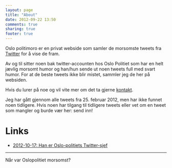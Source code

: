 ```yaml
---
layout: page
title: "About"
date: 2012-09-22 13:50
comments: true
sharing: true
footer: true
---
```

Oslo politimoro er en privat webside som samler de morsomste tweets fra [Twitter](https://twitter.com/oslopolitiops) for å vise de fram.

Av og til sitter noen bak twitter-accounten hos Oslo Politiet som har en helt jævlig morsomt humor og han/hun sende ut noen tweets full med svart humor.   For at de beste tweets ikke blir mistet, sammler jeg de her på websiden. 

Hvis du lurer på noe og vil vite mer om det ta gjerne [kontakt](mailto://kontakt@oslopolitimoro.no).

Jeg har gått gjennom alle tweets fra 25. februar 2012, men har ikke funnet noen tidligere. Hvis noen har tilgang til tidligere tweets eller vet om en tweet som mangler og burde vær her: send inn!


# Links
* [2012-10-17: Han er Oslo-politiets Twitter-sjef](http://www.vg.no/teknologi/artikkel.php?artid=10047021)

----
<!-- Statistical data-->
Når var Oslopolitiet morsomst?

<script type="text/javascript" src="/javascripts/Chart.js"></script>
<meta name = "viewport" content = "initial-scale = 1, user-scalable = no">
<canvas id="canvas1" height="450" width="1024"></canvas>
<canvas id="canvas2" height="450" width="1024"></canvas>
<script type="text/javascript">
    var lineChartData2012 = {
            labels : ["Januar","Februar","Mars","April","Mai","Juni","Juli","August","September","Oktober","November","Desember"],
            datasets : [
                    {
                            fillColor : "rgba(151,187,205,0.5)",
                            strokeColor : "rgba(151,187,205,1)",
                            pointColor : "rgba(151,187,205,1)",
                            pointStrokeColor : "#fff",
                            data : [0,0,7,5,17,3,18,17,9,14,14,7],
                            
                            scaleOverride : true,    
                            scaleSteps : "50",
                            scaleStepWidth : "1",
                            scaleStartValue : "0",
                    },
            ]
    }
    var lineChartData2013 = {
            labels : ["Januar","Februar","Mars","April","Mai","Juni","Juli","August","September","Oktober","November","Desember"],
            datasets : [
                    {
                            fillColor : "rgba(151,187,205,0.5)",
                            strokeColor : "rgba(151,187,205,1)",
                            pointColor : "rgba(151,187,205,1)",
                            pointStrokeColor : "#fff",
                            data : [11,16,10,18,29,24,34,29,20,1,0,0]
                    },
            ]
    }

    var myLine = new Chart(document.getElementById("canvas1").getContext("2d")).Line(lineChartData2012);
    var myLine = new Chart(document.getElementById("canvas2").getContext("2d")).Line(lineChartData2013);

</script>	
